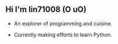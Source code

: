 ## Hi I'm lin71008 (O uO)


- An explorer of programming and cuisine.

- Currently making efforts to learn Python.
